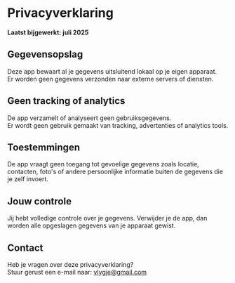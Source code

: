 # Privacyverklaring

**Laatst bijgewerkt: juli 2025**

## Gegevensopslag

Deze app bewaart al je gegevens uitsluitend lokaal op je eigen apparaat.  
Er worden geen gegevens verzonden naar externe servers of diensten.

## Geen tracking of analytics

De app verzamelt of analyseert geen gebruiksgegevens.  
Er wordt geen gebruik gemaakt van tracking, advertenties of analytics tools.

## Toestemmingen

De app vraagt geen toegang tot gevoelige gegevens zoals locatie, contacten, foto's of andere persoonlijke informatie buiten de gegevens die je zelf invoert.

## Jouw controle

Jij hebt volledige controle over je gegevens. Verwijder je de app, dan worden alle opgeslagen gegevens van je apparaat gewist.

## Contact

Heb je vragen over deze privacyverklaring?  
Stuur gerust een e-mail naar: vlygje@gmail.com
